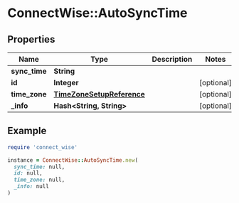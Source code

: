 # ConnectWise::AutoSyncTime

## Properties

| Name | Type | Description | Notes |
| ---- | ---- | ----------- | ----- |
| **sync_time** | **String** |  |  |
| **id** | **Integer** |  | [optional] |
| **time_zone** | [**TimeZoneSetupReference**](TimeZoneSetupReference.md) |  | [optional] |
| **_info** | **Hash&lt;String, String&gt;** |  | [optional] |

## Example

```ruby
require 'connect_wise'

instance = ConnectWise::AutoSyncTime.new(
  sync_time: null,
  id: null,
  time_zone: null,
  _info: null
)
```

